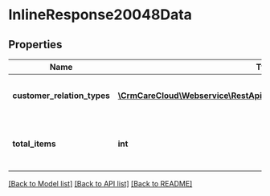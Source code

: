 # InlineResponse20048Data

## Properties
Name | Type | Description | Notes
------------ | ------------- | ------------- | -------------
**customer_relation_types** | [**\CrmCareCloud\Webservice\RestApi\Client\Model\CustomerRelationType[]**](CustomerRelationType.md) | List of the customer relation types | [optional] 
**total_items** | **int** | Count of all found customer relation types | [optional] 

[[Back to Model list]](../../README.md#documentation-for-models) [[Back to API list]](../../README.md#documentation-for-api-endpoints) [[Back to README]](../../README.md)

